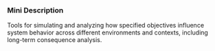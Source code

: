 ### Mini Description

Tools for simulating and analyzing how specified objectives influence system behavior across different environments and contexts, including long-term consequence analysis.

